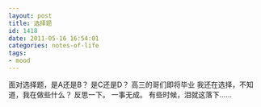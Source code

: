 ```yaml
---
layout: post
title: 选择题 
id: 1418
date: 2011-05-16 16:54:01
categories: notes-of-life
tags:
- mood
---
```


面对选择题，是A还是B？ 是C还是D？ 高三的哥们即将毕业 我还在选择，不知道，我在做些什么？ 反思一下。 一事无成。 有些时候，泪就这落下……